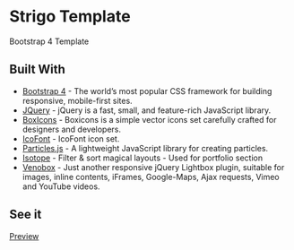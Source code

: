 # Strigo Template
 Bootstrap 4 Template
 
## Built With
* [Bootstrap 4](https://getbootstrap.com/docs/4.0/getting-started/introduction/) - The world’s most popular CSS framework for building responsive, mobile-first sites.
* [JQuery](https://jquery.com/) - jQuery is a fast, small, and feature-rich JavaScript library.
* [BoxIcons](https://boxicons.com/) - Boxicons is a simple vector icons set carefully crafted for designers and developers. 
* [IcoFont](https://icofont.com/) - IcoFont icon set.
* [Particles.js](https://vincentgarreau.com/particles.js/) -  A lightweight JavaScript library for creating particles.
* [Isotope](https://isotope.metafizzy.co/) - Filter & sort magical layouts - Used for portfolio section
* [Venobox](https://veno.es/venobox/) - Just another responsive jQuery Lightbox plugin, suitable for images, inline contents, iFrames, Google-Maps, Ajax requests, Vimeo and YouTube videos.

## See it
[Preview](https://reverbod.github.io/strigo-template/)


